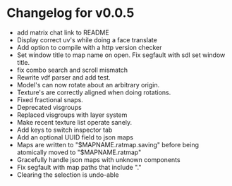# Changelog for v0.0.5

* add matrix chat link to README
* Display correct uv's while doing a face translate
* Add option to compile with a http version checker
* Set window title to map name on open. Fix segfault with sdl set window title.
* fix combo search and scroll mismatch
* Rewrite vdf parser and add test.
* Model's can now rotate about an arbitrary origin.
* Texture's are correctly aligned when doing rotations.
* Fixed fractional snaps.
* Deprecated visgroups
* Replaced visgroups with layer system
* Make recent texture list operate sanely.
* Add keys to switch inspector tab
* Add an optional UUID field to json maps
* Maps are written to "$MAPNAME.ratmap.saving" before being atomically moved to "$MAPNAME.ratmap"
* Gracefully handle json maps with unknown components
* Fix segfault with map paths that include "."
* Clearing the selection is undo-able
